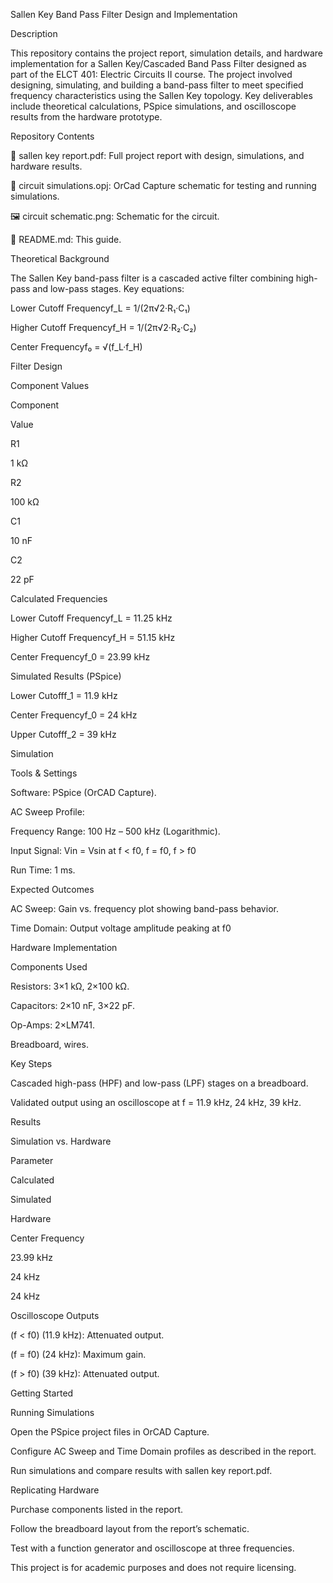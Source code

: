 Sallen Key Band Pass Filter Design and Implementation

Description

This repository contains the project report, simulation details, and hardware implementation for a Sallen Key/Cascaded Band Pass Filter designed as part of the ELCT 401: Electric Circuits II course. The project involved designing, simulating, and building a band-pass filter to meet specified frequency characteristics using the Sallen Key topology. Key deliverables include theoretical calculations, PSpice simulations, and oscilloscope results from the hardware prototype.

Repository Contents

📄 sallen key report.pdf: Full project report with design, simulations, and hardware results.

📂 circuit simulations.opj: OrCad Capture schematic for testing and running simulations.

🖼️ circuit schematic.png: Schematic for the circuit.

📝 README.md: This guide.

Theoretical Background

The Sallen Key band-pass filter is a cascaded active filter combining high-pass and low-pass stages. Key equations:

Lower Cutoff Frequencyf_L = 1/(2π√2·R₁·C₁)

Higher Cutoff Frequencyf_H = 1/(2π√2·R₂·C₂)

Center Frequencyf₀ = √(f_L·f_H)

Filter Design

Component Values

Component

Value

R1

1 kΩ

R2

100 kΩ

C1

10 nF

C2

22 pF

Calculated Frequencies

Lower Cutoff Frequencyf_L = 11.25 kHz

Higher Cutoff Frequencyf_H = 51.15 kHz

Center Frequencyf_0 = 23.99 kHz

Simulated Results (PSpice)

Lower Cutofff_1 = 11.9 kHz

Center Frequencyf_0 = 24 kHz

Upper Cutofff_2 = 39 kHz

Simulation

Tools & Settings

Software: PSpice (OrCAD Capture).

AC Sweep Profile:

Frequency Range: 100 Hz – 500 kHz (Logarithmic).

Input Signal: Vin = Vsin at f < f0, f = f0, f > f0

Run Time: 1 ms.

Expected Outcomes

AC Sweep: Gain vs. frequency plot showing band-pass behavior.

Time Domain: Output voltage amplitude peaking at f0

Hardware Implementation

Components Used

Resistors: 3×1 kΩ, 2×100 kΩ.

Capacitors: 2×10 nF, 3×22 pF.

Op-Amps: 2×LM741.

Breadboard, wires.

Key Steps

Cascaded high-pass (HPF) and low-pass (LPF) stages on a breadboard.

Validated output using an oscilloscope at f = 11.9 kHz, 24 kHz, 39 kHz.

Results

Simulation vs. Hardware

Parameter

Calculated

Simulated

Hardware

Center Frequency

23.99 kHz

24 kHz

24 kHz

Oscilloscope Outputs

(f < f0) (11.9 kHz): Attenuated output.

(f = f0) (24 kHz): Maximum gain.

(f > f0) (39 kHz): Attenuated output.

Getting Started

Running Simulations

Open the PSpice project files in OrCAD Capture.

Configure AC Sweep and Time Domain profiles as described in the report.

Run simulations and compare results with sallen key report.pdf.

Replicating Hardware

Purchase components listed in the report.

Follow the breadboard layout from the report’s schematic.

Test with a function generator and oscilloscope at three frequencies.

This project is for academic purposes and does not require licensing.
